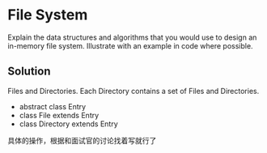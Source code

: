 # File System

Explain the data structures and algorithms that you would use to design an in-memory file system. Illustrate with an example in code where possible.

## Solution

Files and Directories. Each Directory contains a set of Files and Directories. 

+ abstract class Entry
+ class File extends Entry
+ class Directory extends Entry

具体的操作，根据和面试官的讨论找着写就行了